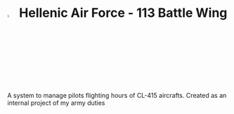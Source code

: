 # <img src="https://user-images.githubusercontent.com/20220057/156535164-c99ee17d-7b28-454f-b39a-9614c1f528a6.png" width="4%" height="4%"> Hellenic Air Force - 113 Battle Wing
 A system to manage pilots flighting hours of CL-415 aircrafts. Created as an internal project of my army duties





